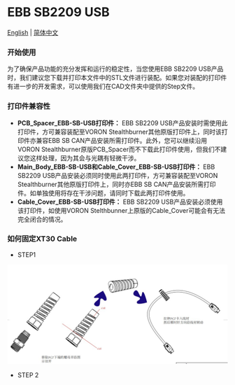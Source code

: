 # EBB SB2209 USB

[English](README_EN.md "change to English langue") | [简体中文](README_CN.md "change to chinese langue")

### 开始使用
为了确保产品功能的充分发挥和运行的稳定性，当您使用EBB SB2209 USB产品时，我们建议您下载并打印本文件中的STL文件进行装配。如果您对装配的打印件有进一步的开发需求，可以使用我们在CAD文件夹中提供的Step文件。
### 打印件兼容性
* **PCB_Spacer_EBB-SB-USB打印件：** EBB SB2209 USB产品安装时需使用此打印件，方可兼容装配至VORON Stealthburner其他原版打印件上，同时该打印件亦兼容EBB SB CAN产品安装所需打印件。此外，您可以继续沿用VORON Stealthburner原版PCB_Spacer而不下载此打印件使用，但我们不建议您这样处理，因为其会与光耦有轻微干涉。
* **Main_Body_EBB-SB-USB和Cable_Cover_EBB-SB-USB打印件：** EBB SB2209 USB产品安装必须同时使用此两打印件，方可兼容装配至VORON Stealthburner其他原版打印件上，同时亦EBB SB CAN产品安装所需打印件。如单独使用将存在干涉问题，请同时下载此两打印件使用。
* **Cable_Cover_EBB-SB-USB打印件：** EBB SB2209 USB产品安装必须使用该打印件，如使用VORON Stelthbunner上原版的Cable_Cover可能会有无法完全闭合的情况。

### 如何固定XT30 Cable
* STEP1

<img src=IMG/Dingtalk_20240725153147.jpg width="600"/>

* STEP 2


